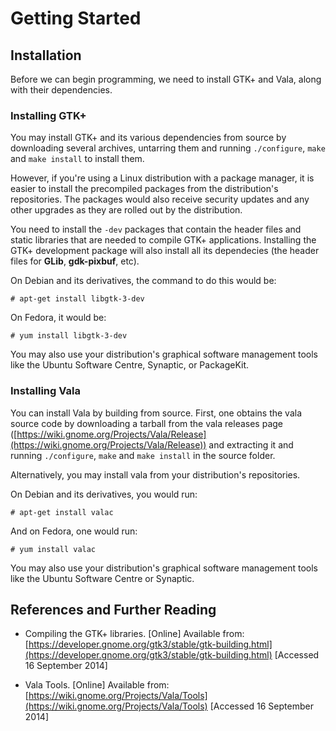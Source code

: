 
# Getting Started

## Installation

Before we can begin programming, we need to install GTK+ and Vala,
along with their dependencies.

### Installing GTK+

You may install GTK+ and its various dependencies from source by
downloading several archives, untarring them and running
`./configure`, `make` and `make install` to install them.

However, if you're using a Linux distribution with a package manager,
it is easier to install the precompiled packages from the distribution's
repositories. The packages would also receive security updates and any
other upgrades as they are rolled out by the distribution.

You need to install the `-dev` packages that contain
the header files and static libraries that are needed to compile GTK+
applications. Installing the GTK+ development package will also install
all its dependecies (the header files for **GLib**,
**gdk-pixbuf**, etc).

On Debian and its derivatives, the command to do this would be:

    # apt-get install libgtk-3-dev

On Fedora, it would be:


    # yum install libgtk-3-dev

You may also use your distribution's graphical software management
tools like the Ubuntu Software Centre, Synaptic, or PackageKit.


### Installing Vala

You can install Vala by building from source. First, one obtains
the vala source code by downloading a tarball from the vala releases page
([https://wiki.gnome.org/Projects/Vala/Release](https://wiki.gnome.org/Projects/Vala/Release))
and extracting it and running `./configure`, `make` and `make install`
in the source folder.

Alternatively, you may install vala from your distribution's repositories.

On Debian and its derivatives, you would run:

    # apt-get install valac

And on Fedora, one would run:

    # yum install valac

You may also use your distribution's graphical software management
tools like the Ubuntu Software Centre or Synaptic.



## References and Further Reading

* Compiling the GTK+ libraries. [Online] Available from:
  [https://developer.gnome.org/gtk3/stable/gtk-building.html](https://developer.gnome.org/gtk3/stable/gtk-building.html)
  [Accessed 16 September 2014]

* Vala Tools. [Online] Available from:
  [https://wiki.gnome.org/Projects/Vala/Tools](https://wiki.gnome.org/Projects/Vala/Tools)
  [Accessed 16 September 2014]